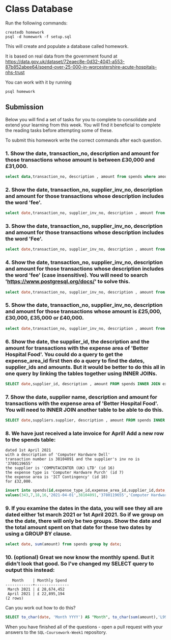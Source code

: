 # Class Database

Run the following commands:

```
createdb homework
psql -d homework -f setup.sql
```

This will create and populate a database called homework.

It is based on real data from the government found at
https://data.gov.uk/dataset/72eaec8e-0d32-4041-a553-87b852abee64/spend-over-25-000-in-worcestershire-acute-hospitals-nhs-trust

You can work with it by running

```
psql homework
```

## Submission

Below you will find a set of tasks for you to complete to consolidate and extend your learning from this week. You will find it beneficial to complete the reading tasks before attempting some of these.

To submit this homework write the correct commands after each question.

### 1. Show the date, transaction_no, description and amount for those transactions whose amount is between £30,000 and £31,000.

```sql
select data,transaction_no, description , amount from spends where amount >30000 and amount <31000;
```

### 2. Show the date, transaction_no, supplier_inv_no, description and amount for those transactions whose description includes the word 'fee'.

```sql
select date,transaction_no, supplier_inv_no, description , amount from spends where description like '%fee%';
```

### 3. Show the date, transaction_no, supplier_inv_no, description and amount for those transactions whose description includes the word 'Fee'.

```sql
select date,transaction_no, supplier_inv_no, description , amount from spends where description like '%Fee%';
```

### 4. Show the date, transaction_no, supplier_inv_no, description and amount for those transactions whose description includes the word 'fee' (case insensitive). You will need to search 'https://www.postgresql.org/docs/' to solve this.

```sql
select date,transaction_no, supplier_inv_no, description , amount from spends where description ilike '%fee%';
```

### 5. Show the date, transaction_no, supplier_inv_no, description and amount for those transactions whose amount is £25,000, £30,000, £35,000 or £40,000.

```sql
select date,transaction_no, supplier_inv_no, description , amount from spends where amount in (25000,30000,35000,40000);
```

### 6. Show the date, the supplier_id, the description and the amount for transactions with the expense area of 'Better Hospital Food'. You could do a query to get the expense_area_id first then do a query to find the dates, supplier_ids and amounts. But it would be better to do this all in one query by linking the tables together using INNER JOINs.

```sql
SELECT date,supplier_id, description , amount FROM spends INNER JOIN expense_areas ON spends.expense_area_id = expense_areas.id WHERE expense_area = 'Better Hospital Food';
```

### 7. Show the date, supplier name, description and amount for transactions with the expense area of 'Better Hospital Food'. You will need to INNER JOIN another table to be able to do this.

```sql
SELECT date,suppliers.supplier, description , amount FROM spends INNER JOIN suppliers on spends.supplier_id = suppliers.id inner join expense_areas ON spends.expense_area_id = expense_areas.id WHERE expense_area = 'Better Hospital Food';
```

### 8. We have just received a late invoice for April! Add a new row to the spends table:

    dated 1st April 2021
    with a description of 'Computer Hardware Dell'
    transaction number is 38104091 and the supplier's inv no is '3780119655'
    the supplier is 'COMPUTACENTER (UK) LTD' (id 16)
    the expense type is 'Computer Hardware Purch' (id 7)
    the expense area is 'ICT Contingency' (id 18)
    for £32,000.

```sql
insert into spends(id,expense_type_id,expense_area_id,supplier_id,date,transaction_no,supplier_inv_no,description,amount)
values(343,7,18,16,'2021-04-01',38104091,'3780119655','Computer Hardware Dell',32000);

```

### 9. If you examine the dates in the data, you will see they all are dated either 1st march 2021 or 1st April 2021. So if we group on the the date, there will only be two groups. Show the date and the total amount spent on that date for these two dates by using a GROUP BY clause.

```sql
select date, sum(amount) from spends group by date;
```

### 10. (optional) Great we now know the monthly spend. But it didn't look that good. So I've changed my SELECT query to output this instead:

```
   Month    | Monthly Spend
------------+---------------
 March 2021 | £ 28,674,452
 April 2021 | £ 22,895,194
(2 rows)
```

Can you work out how to do this?

```sql
SELECT to_char(date, 'Month YYYY') AS "Month", to_char(sum(amount),'L99,999,999') AS "Monthly Spend" FROM spends GROUP BY date;
```

When you have finished all of the questions - open a pull request with your answers to the `SQL-Coursework-Week1` repository.
